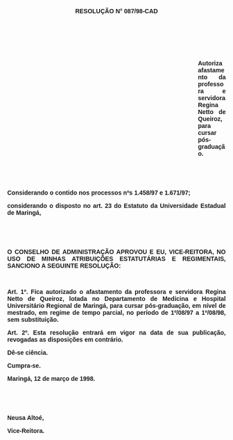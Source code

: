<BODY>

<B><FONT FACE="Arial"><P ALIGN="CENTER"></P>
<P ALIGN="CENTER">RESOLU&Ccedil;&Atilde;O  N° 087/98-CAD</P>
<P ALIGN="JUSTIFY"></P>
<P ALIGN="JUSTIFY">&nbsp;</P>
<P ALIGN="JUSTIFY">&nbsp;</P>
<P ALIGN="JUSTIFY">&nbsp;</P><DIR>
<DIR>
<DIR>
<DIR>
<DIR>
<DIR>
<DIR>
<DIR>
<DIR>
<DIR>
<DIR>

<P ALIGN="JUSTIFY">Autoriza afastamento da professora e servidora Regina Netto de Queiroz, para cursar p&oacute;s-gradua&ccedil;&atilde;o.</P>
<P ALIGN="JUSTIFY"></P>
</B><P ALIGN="JUSTIFY">&nbsp;</P>
<P ALIGN="JUSTIFY">&nbsp;</P></DIR>
</DIR>
</DIR>
</DIR>
</DIR>
</DIR>
</DIR>
</DIR>
</DIR>
</DIR>
</DIR>

<P ALIGN="JUSTIFY">&#9;Considerando o contido nos <B>processos nºs 1.458/97</B> e <B>1.671/97</B>;</P>
<B><P ALIGN="JUSTIFY">&#9;</B>considerando o disposto no art. 23 do Estatuto da Universidade Estadual de Maring&aacute;,</P>
<B><P ALIGN="JUSTIFY"></P>
</B><P ALIGN="JUSTIFY">&nbsp;</P>
<P ALIGN="JUSTIFY">&nbsp;</P>
<B><P ALIGN="JUSTIFY">O CONSELHO DE ADMINISTRA&Ccedil;&Atilde;O APROVOU E EU, VICE-REITORA, NO USO DE MINHAS ATRIBUI&Ccedil;&Otilde;ES ESTATUT&Aacute;RIAS E REGIMENTAIS, SANCIONO A SEGUINTE RESOLU&Ccedil;&Atilde;O:</P>
<P ALIGN="JUSTIFY"></P>
<P ALIGN="JUSTIFY">&nbsp;</P>
<P ALIGN="JUSTIFY">&#9;Art. 1º. </B>Fica autorizado o afastamento da professora e servidora <B>Regina Netto de Queiroz</B>, lotada no Departamento de Medicina e Hospital Universit&aacute;rio Regional de Maring&aacute;, para cursar p&oacute;s-gradua&ccedil;&atilde;o, em n&iacute;vel de mestrado, em regime de tempo parcial, no per&iacute;odo de 1º/08/97 a 1º/08/98, sem substitui&ccedil;&atilde;o.</P>
<P ALIGN="JUSTIFY">&#9;<B>Art. 2º.</B> Esta resolu&ccedil;&atilde;o entrar&aacute; em vigor na data de sua publica&ccedil;&atilde;o, revogadas as disposi&ccedil;&otilde;es em contr&aacute;rio.</P>
<P ALIGN="JUSTIFY">&#9;D&ecirc;-se ci&ecirc;ncia.</P>
<P ALIGN="JUSTIFY">&#9;Cumpra-se.</P>
<P ALIGN="JUSTIFY"></P>
<P ALIGN="JUSTIFY">&#9;&#9;&#9;&#9;&#9;&#9;Maring&aacute;, 12 de mar&ccedil;o de 1998.</P>
<P ALIGN="JUSTIFY"></P>
<P ALIGN="JUSTIFY">&nbsp;</P>
<P ALIGN="JUSTIFY">&nbsp;</P>
<P ALIGN="JUSTIFY">&#9;&#9;&#9;&#9;&#9;&#9;Neusa Alto&eacute;,</P>
<P ALIGN="JUSTIFY">&#9;&#9;&#9;&#9;&#9;&#9;<B>Vice-Reitora.</P>
</B><P ALIGN="JUSTIFY"></P></FONT></BODY>
